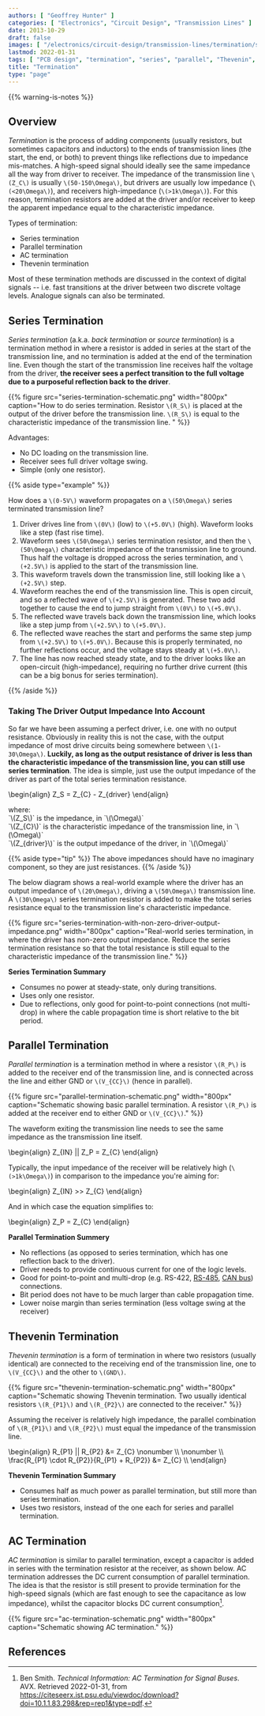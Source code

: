 ```yaml
---
authors: [ "Geoffrey Hunter" ]
categories: [ "Electronics", "Circuit Design", "Transmission Lines" ]
date: 2013-10-29
draft: false
images: [ "/electronics/circuit-design/transmission-lines/termination/series-termination-schematic.png" ]
lastmod: 2022-01-31
tags: [ "PCB design", "termination", "series", "parallel", "Thevenin", "AC", "impedance", "characteristic", "reflections", "RF" ]
title: "Termination"
type: "page"
---
```


{{% warning-is-notes %}}

## Overview

_Termination_ is the process of adding components (usually resistors, but sometimes capacitors and inductors) to the ends of transmission lines (the start, the end, or both) to prevent things like reflections due to impedance mis-matches. A high-speed signal should ideally see the same impedance all the way from driver to receiver. The impedance of the transmission line `\(Z_C\)` is usually `\(50-150\Omega\)`, but drivers are usually low impedance (`\(<20\Omega\)`), and receivers high-impedance (`\(>1k\Omega\)`). For this reason, termination resistors are added at the driver and/or receiver to keep the apparent impedance equal to the characteristic impedance.

Types of termination:

* Series termination
* Parallel termination
* AC termination
* Thevenin termination

Most of these termination methods are discussed in the context of digital signals -- i.e. fast transitions at the driver between two discrete voltage levels. Analogue signals can also be terminated.

## Series Termination

_Series termination_ (a.k.a. _back termination_ or _source termination_) is a termination method in where a resistor is added in series at the start of the transmission line, and no termination is added at the end of the termination line. Even though the start of the transmission line receives half the voltage from the driver, **the receiver sees a perfect transition to the full voltage due to a purposeful reflection back to the driver**. 

{{% figure src="series-termination-schematic.png" width="800px" caption="How to do series termination. Resistor `\(R_S\)` is placed at the output of the driver before the transmission line. `\(R_S\)` is equal to the characteristic impedance of the transmission line. " %}}

Advantages:

* No DC loading on the transmission line.
* Receiver sees full driver voltage swing.
* Simple (only one resistor).

{{% aside type="example" %}}

How does a `\(0-5V\)` waveform propagates on a `\(50\Omega\)` series terminated transmission line?

1. Driver drives line from `\(0V\)` (low) to `\(+5.0V\)` (high). Waveform looks like a step (fast rise time).
1. Waveform sees `\(50\Omega\)` series termination resistor, and then the `\(50\Omega\)` characteristic impedance of the transmission line to ground. Thus half the voltage is dropped across the series termination, and `\(+2.5V\)` is applied to the start of the transmission line.
1. This waveform travels down the transmission line, still looking like a `\(+2.5V\)` step.
1. Waveform reaches the end of the transmission line. This is open circuit, and so a reflected wave of `\(+2.5V\)` is generated. These two add together to cause the end to jump straight from `\(0V\)` to `\(+5.0V\)`.
1. The reflected wave travels back down the transmission line, which looks like a step jump from `\(+2.5V\)` to `\(+5.0V\)`.
1. The reflected wave reaches the start and performs the same step jump from `\(+2.5V\)` to `\(+5.0V\)`. Because this is properly terminated, no further reflections occur, and the voltage stays steady at `\(+5.0V\)`.
1. The line has now reached steady state, and to the driver looks like an open-circuit (high-impedance), requiring no further drive current (this can be a big bonus for series termination).

{{% /aside %}}

### Taking The Driver Output Impedance Into Account

So far we have been assuming a perfect driver, i.e. one with no output resistance. Obviously in reality this is not the case, with the output impedance of most drive circuits being somewhere between `\(1-30\Omega\)`. **Luckily, as long as the output resistance of driver is less than the characteristic impedance of the transmission line, you can still use series termination**. The idea is simple, just use the output impedance of the driver as part of the total series termination resistance.

<p>\begin{align}
Z_S = Z_{C} - Z_{driver}
\end{align}</p>

<p class="centered">
where:<br/>
`\(Z_S\)` is the impedance, in `\(\Omega\)`<br/>
`\(Z_{C}\)` is the characteristic impedance of the transmission line, in `\(\Omega\)`<br/>
`\(Z_{driver}\)` is the output impedance of the driver, in `\(\Omega\)`<br/>
</p>

{{% aside type="tip" %}}
The above impedances should have no imaginary component, so they are just resistances.
{{% /aside %}}

The below diagram shows a real-world example where the driver has an output impedance of `\(20\Omega\)`, driving a `\(50\Omega\)` transmission line. A `\(30\Omega\)` series termination resistor is added to make the total series resistance equal to the transmission line's characteristic impedance.

{{% figure src="series-termination-with-non-zero-driver-output-impedance.png" width="800px" caption="Real-world series termination, in where the driver has non-zero output impedance. Reduce the series termination resistance so that the total resistance is still equal to the characteristic impedance of the transmission line." %}}

**Series Termination Summary**

* Consumes no power at steady-state, only during transitions.
* Uses only one resistor.
* Due to reflections, only good for point-to-point connections (not multi-drop) in where the cable propagation time is short relative to the bit period.

## Parallel Termination

_Parallel termination_ is a termination method in where a resistor `\(R_P\)` is added to the receiver end of the transmission line, and is connected across the line and either GND or `\(V_{CC}\)` (hence in parallel).

{{% figure src="parallel-termination-schematic.png" width="800px" caption="Schematic showing basic parallel termination. A resistor `\(R_P\)` is added at the receiver end to either GND or `\(V_{CC}\)`." %}}

The waveform exiting the transmission line needs to see the same impedance as the transmission line itself.

<p>\begin{align}
Z_{IN} || Z_P = Z_{C}
\end{align}</p>

Typically, the input impedance of the receiver will be relatively high (`\(>1k\Omega\)`) in comparison to the impedance you're aiming for:

<p>\begin{align}
Z_{IN} >> Z_{C}
\end{align}</p>

And in which case the equation simplifies to:

<p>\begin{align}
Z_P = Z_{C}
\end{align}</p>

**Parallel Termination Summery**

* No reflections (as opposed to series termination, which has one reflection back to the driver).
* Driver needs to provide continuous current for one of the logic levels.
* Good for point-to-point and multi-drop (e.g. RS-422, [RS-485](/electronics/communication-protocols/rs-485-protocol/), [CAN bus](/electronics/communication-protocols/can-protocol/)) connections.
* Bit period does not have to be much larger than cable propagation time.
* Lower noise margin than series termination (less voltage swing at the receiver)

## Thevenin Termination

_Thevenin termination_ is a form of termination in where two resistors (usually identical) are connected to the receiving end of the transmission line, one to `\(V_{CC}\)` and the other to `\(GND\)`. 

{{% figure src="thevenin-termination-schematic.png" width="800px" caption="Schematic showing Thevenin termination. Two usually identical resistors `\(R_{P1}\)` and `\(R_{P2}\)` are connected to the receiver." %}}

Assuming the receiver is relatively high impedance, the parallel combination of `\(R_{P1}\)` and `\(R_{P2}\)` must equal the impedance of the transmission line.

<p>\begin{align}
R_{P1} || R_{P2} &= Z_{C} \nonumber \\
\nonumber \\
\frac{R_{P1} \cdot R_{P2}}{R_{P1} + R_{P2}} &= Z_{C} \\
\end{align}</p>

**Thevenin Termination Summary**

* Consumes half as much power as parallel termination, but still more than series termination.
* Uses two resistors, instead of the one each for series and parallel termination.

## AC Termination

_AC termination_ is similar to parallel termination, except a capacitor is added in series with the termination resistor at the receiver, as shown below. AC termination addresses the DC current consumption of parallel termination. The idea is that the resistor is still present to provide termination for the high-speed signals (which are fast enough to see the capacitance as low impedance), whilst the capacitor blocks DC current consumption[^bib-avx-ac-term].

{{% figure src="ac-termination-schematic.png" width="800px" caption="Schematic showing AC termination." %}}

## References

[^bib-avx-ac-term]: Ben Smith. _Technical Information: AC Termination for Signal Buses_. AVX. Retrieved 2022-01-31, from https://citeseerx.ist.psu.edu/viewdoc/download?doi=10.1.1.83.298&rep=rep1&type=pdf.
